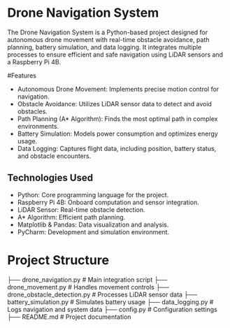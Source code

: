 # Drone Navigation System
The Drone Navigation System is a Python-based project designed for autonomous drone movement with real-time obstacle avoidance, path planning, battery simulation, and data logging. It integrates multiple processes to ensure efficient and safe navigation using LiDAR sensors and a Raspberry Pi 4B.

#Features
- Autonomous Drone Movement: Implements precise motion control for navigation.
- Obstacle Avoidance: Utilizes LiDAR sensor data to detect and avoid obstacles.
- Path Planning (A* Algorithm): Finds the most optimal path in complex environments.
- Battery Simulation: Models power consumption and optimizes energy usage.
- Data Logging: Captures flight data, including position, battery status, and obstacle encounters.

## Technologies Used
- Python: Core programming language for the project.
- Raspberry Pi 4B: Onboard computation and sensor integration.
- LiDAR Sensor: Real-time obstacle detection.
- A* Algorithm: Efficient path planning.
- Matplotlib & Pandas: Data visualization and analysis.
- PyCharm: Development and simulation environment.

# Project Structure

├── drone_navigation.py          # Main integration script
├── drone_movement.py            # Handles movement controls
├── drone_obstacle_detection.py  # Processes LiDAR sensor data
├── battery_simulation.py        # Simulates battery usage
├── data_logging.py              # Logs navigation and system data
├── config.py                    # Configuration settings
├── README.md                    # Project documentation

